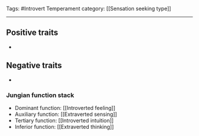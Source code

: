 Tags:  #Introvert
Temperament category: [[Sensation seeking type]]

---
## Positive traits
- 

## Negative traits
- 

### Jungian function stack
- Dominant function: [[Introverted feeling]]
- Auxiliary function:  [[Extraverted sensing]]
- Tertiary function: [[Introverted intuition]]
- Inferior function: [[Extraverted thinking]]